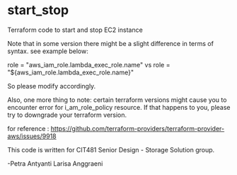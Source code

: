 # start_stop
Terraform code to start and stop EC2 instance

Note that in some version there might be a slight difference in terms of syntax.
see example below:


role = "aws_iam_role.lambda_exec_role.name" vs role = "${aws_iam_role.lambda_exec_role.name}"

So please modify accordingly.

Also, one more thing to note: certain terraform versions might cause you to encounter error for i_am_role_policy resource. If that happens to you, please try to downgrade your terraform version.

for reference : https://github.com/terraform-providers/terraform-provider-aws/issues/9918

This code is written for CIT481 Senior Design - Storage Solution group.

-Petra Antyanti Larisa Anggraeni
